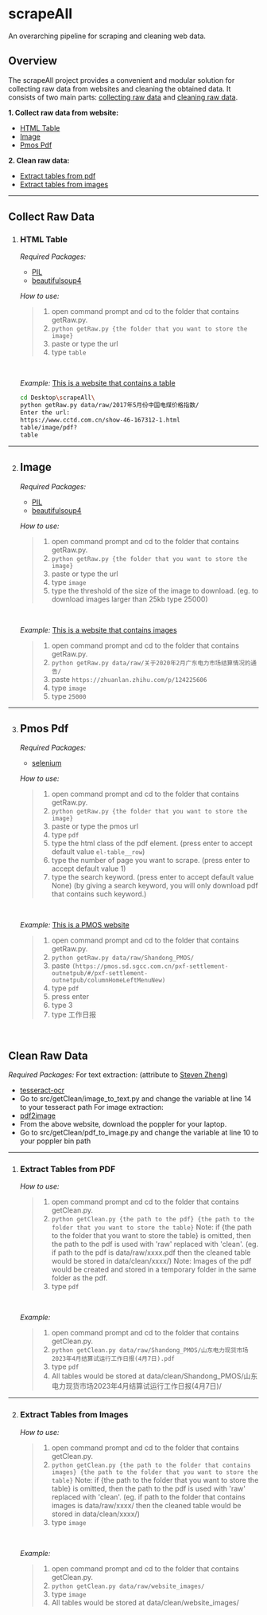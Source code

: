 # scrapeAll
An overarching pipeline for scraping and cleaning web data.

## Overview
The scrapeAll project provides a convenient and modular solution for collecting raw data from websites and cleaning the obtained data. It consists of two main parts: [collecting raw data](#collect-raw-data) and [cleaning raw data](#clean-raw-data).

**1. Collect raw data from website:**
  - [HTML Table](#html-table)
  - [Image](#image)
  - [Pmos Pdf](#pmos-pdf)


**2. Clean raw data:**
  - [Extract tables from pdf](#extract-tables-from-pdf)
  - [Extract tables from images](#extract-tables-from-images)

---

## Collect Raw Data
1. ### HTML Table
    *Required Packages:*
    - [PIL](https://pillow.readthedocs.io/en/stable/)
    - [beautifulsoup4](https://pypi.org/project/beautifulsoup4/)

    *How to use:*
    > 1. open command prompt and cd to the folder that contains getRaw.py.
    > 2. ```python getRaw.py {the folder that you want to store the image}```
    > 3. paste or type the url
    > 4. type ```table```  
    <br />

    *Example:*
    [This is a website that contains a table](https://www.cctd.com.cn/show-46-167312-1.html)
    ```bash
    cd Desktop\scrapeAll\
    python getRaw.py data/raw/2017年5月份中国电煤价格指数/
    Enter the url:
    https://www.cctd.com.cn/show-46-167312-1.html
    table/image/pdf?
    table
    ```

---
2. ## Image
    *Required Packages:*
    - [PIL](https://pillow.readthedocs.io/en/stable/)
    - [beautifulsoup4](https://pypi.org/project/beautifulsoup4/)

    *How to use:*
    > 1. open command prompt and cd to the folder that contains getRaw.py.
    > 2. ```python getRaw.py {the folder that you want to store the image}```
    > 3. paste or type the url
    > 4. type ```image```
    > 5. type the threshold of the size of the image to download. (eg. to download images larger than 25kb type 25000)  
    <br />

    *Example:*
    [This is a website that contains images](https://zhuanlan.zhihu.com/p/124225606)
    > 1. open command prompt and cd to the folder that contains getRaw.py.
    > 2. ```python getRaw.py data/raw/关于2020年2月广东电力市场结算情况的通告/```
    > 3. paste ```https://zhuanlan.zhihu.com/p/124225606```
    > 4. type ```image```
    > 5. type ```25000```

---
3. ## Pmos Pdf
    *Required Packages:*
    - [selenium](https://pypi.org/project/selenium/)

    *How to use:*
    > 1. open command prompt and cd to the folder that contains getRaw.py.
    > 2. ```python getRaw.py {the folder that you want to store the image}```
    > 3. paste or type the pmos url
    > 4. type ```pdf```
    > 5. type the html class of the pdf element. (press enter to accept default value ```el-table__row```)
    > 6. type the number of page you want to scrape. (press enter to accept default value 1)
    > 7. type the search keyword. (press enter to accept default value None) (by giving a search keyword, you will only download pdf that contains such keyword.)
    <br />

    *Example:*
    [This is a PMOS website](https://pmos.sd.sgcc.com.cn/pxf-settlement-outnetpub/#/pxf-settlement-outnetpub/columnHomeLeftMenuNew)
    > 1. open command prompt and cd to the folder that contains getRaw.py.
    > 2. ```python getRaw.py data/raw/Shandong_PMOS/```
    > 3. paste ```(https://pmos.sd.sgcc.com.cn/pxf-settlement-outnetpub/#/pxf-settlement-outnetpub/columnHomeLeftMenuNew)```
    > 4. type ```pdf```
    > 5. press enter
    > 6. type 3
    > 7. type 工作日报

<br />

## Clean Raw Data
*Required Packages:*
For text extraction: (attribute to [Steven Zheng](https://github.com/stevenzheng33/pdf_chinese_text_extraction))
- [tesseract-ocr](https://pypi.org/project/pytesseract/)
- Go to src/getClean/image_to_text.py and change the variable at line 14 to your tesseract path
For image extraction:
- [pdf2image](https://pypi.org/project/pdf2image/)
- From the above website, download the poppler for your laptop.
- Go to src/getClean/pdf_to_image.py and change the variable at line 10 to your poppler bin path
---
1. ### Extract Tables from PDF
    *How to use:*
    > 1. open command prompt and cd to the folder that contains getClean.py.
    > 2. ```python getClean.py {the path to the pdf} {the path to the folder that you want to store the table}```
    > Note: if {the path to the folder that you want to store the table} is omitted, then the path to the pdf is used with 'raw' replaced with 'clean'. (eg. if path to the pdf is data/raw/xxxx.pdf then       the cleaned table would be stored in data/clean/xxxx/)
    > Note: Images of the pdf would be created and stored in a temporary folder in the same folder as the pdf.
    > 3. type ```pdf```
    <br />

    *Example:*
    > 1. open command prompt and cd to the folder that contains getClean.py.
    > 2. ```python getClean.py data/raw/Shandong_PMOS/山东电力现货市场2023年4月结算试运行工作日报(4月7日).pdf```
    > 3. type ```pdf```
    > 4. All tables would be stored at data/clean/Shandong_PMOS/山东电力现货市场2023年4月结算试运行工作日报(4月7日)/
---

2. ### Extract Tables from Images
    *How to use:*
    > 1. open command prompt and cd to the folder that contains getClean.py.
    > 2. ```python getClean.py {the path to the folder that contains images} {the path to the folder that you want to store the table}```
    > Note: if {the path to the folder that you want to store the table} is omitted, then the path to the pdf is used with 'raw' replaced with 'clean'. (eg. if path to the folder that contains images is      data/raw/xxxx/ then the cleaned table would be stored in data/clean/xxxx/)
    > 3. type ```image```
    <br />

    *Example:*
    > 1. open command prompt and cd to the folder that contains getClean.py.
    > 2. ```python getClean.py data/raw/website_images/```
    > 3. type ```image```
    > 4. All tables would be stored at data/clean/website_images/
